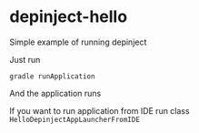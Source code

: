 # depinject-hello
Simple example of running depinject

Just run

    gradle runApplication

And the application runs

If you want to run application from IDE run class `HelloDepinjectAppLauncherFromIDE`
